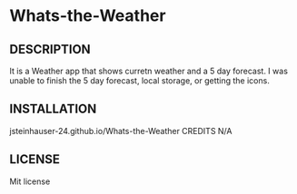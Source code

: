 # Whats-the-Weather
## DESCRIPTION
It is a Weather app that shows curretn weather and a 5 day forecast. I was unable to finish the 5 day forecast, local storage, or getting the icons.

## INSTALLATION
jsteinhauser-24.github.io/Whats-the-Weather
CREDITS
N/A
## LICENSE
Mit license